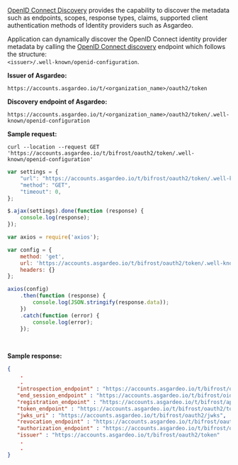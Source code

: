 
[OpenID Connect Discovery](https://openid.net/specs/openid-connect-discovery-1_0.html) provides the capability to discover the metadata such as endpoints, scopes, response types, claims, supported client authentication methods of Identity providers such as Asgardeo.

Application can dynamically discover the OpenID Connect identity provider metadata by calling the [OpenID Connect discovery](https://openid.net/specs/openid-connect-discovery-1_0.html#ProviderConfigurationRequest) endpoint which follows the structure:  
 `<issuer>/.well-known/openid-configuration`.  

**Issuer of Asgardeo:**
```
https://accounts.asgardeo.io/t/<organization_name>/oauth2/token
```

**Discovery endpoint of Asgardeo:**
```
https://accounts.asgardeo.io/t/<organization_name>/oauth2/token/.well-known/openid-configuration
```

**Sample request:**

<CodeGroup>

<CodeGroupItem title="cURL">

``` 
curl --location --request GET 'https://accounts.asgardeo.io/t/bifrost/oauth2/token/.well-known/openid-configuration'
```

</CodeGroupItem>

<CodeGroupItem title="JavaScript - jQuery" active>

```js
var settings = {
    "url": "https://accounts.asgardeo.io/t/bifrost/oauth2/token/.well-known/openid-configuration",
    "method": "GET",
    "timeout": 0,
};

$.ajax(settings).done(function (response) {
    console.log(response);
});
```

</CodeGroupItem>

<CodeGroupItem title="Nodejs - Axios" active>

```js
var axios = require('axios');

var config = {
    method: 'get',
    url: 'https://accounts.asgardeo.io/t/bifrost/oauth2/token/.well-known/openid-configuration',
    headers: {}
};

axios(config)
    .then(function (response) {
        console.log(JSON.stringify(response.data));
    })
    .catch(function (error) {
        console.log(error);
    });
```

</CodeGroupItem>

</CodeGroup>

<br>

**Sample response:**
```json
{
    .
    .
   "introspection_endpoint" : "https://accounts.asgardeo.io/t/bifrost/oauth2/introspect",
   "end_session_endpoint" : "https://accounts.asgardeo.io/t/bifrost/oidc/logout",
   "registration_endpoint" : "https://accounts.asgardeo.io/t/bifrost/api/identity/oauth2/dcr/v1.0/register",
   "token_endpoint" : "https://accounts.asgardeo.io/t/bifrost/oauth2/token",
   "jwks_uri" : "https://accounts.asgardeo.io/t/bifrost/oauth2/jwks",
   "revocation_endpoint" : "https://accounts.asgardeo.io/t/bifrost/oauth2/revoke",
   "authorization_endpoint" : "https://accounts.asgardeo.io/t/bifrost/oauth2/authorize",
   "issuer" : "https://accounts.asgardeo.io/t/bifrost/oauth2/token"
    .
    .
}
```
<br>

